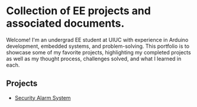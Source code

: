 # Collection of EE projects and associated documents.
Welcome! I'm an undergrad EE student at UIUC with experience in Arduino development, embedded systems, and problem-solving. This portfolio is to showcase some of my favorite projects, highlighting my completed projects as well as my thought process, challenges solved, and what I learned in each.  
## Projects
- [Security Alarm System](./security-alarm-system)

